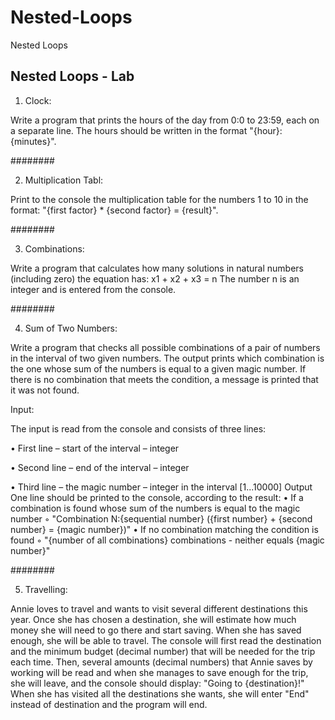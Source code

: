 # Nested-Loops
Nested Loops
## Nested Loops - Lab

01. Clock:

Write a program that prints the hours of the day from 0:0 to 23:59, each on a separate line. The hours should be written in the format "{hour}:{minutes}".

########

02. Multiplication Tabl:

Print to the console the multiplication table for the numbers 1 to 10 in the format:
"{first factor} * {second factor} = {result}".

########

03. Combinations:

Write a program that calculates how many solutions in natural numbers (including zero) the equation has:
x1 + x2 + x3 = n
The number n is an integer and is entered from the console.

########

04. Sum of Two Numbers:
   
Write a program that checks all possible combinations of a pair of numbers in the interval of two given numbers. The output prints which combination is the one whose sum of the numbers is equal to a given magic number. If there is no combination that meets the condition, a message is printed that it was not found.

Input:

The input is read from the console and consists of three lines:

• First line – start of the interval – integer

• Second line – end of the interval – integer

• Third line – the magic number – integer in the interval [1...10000]
Output
One line should be printed to the console, according to the result:
• If a combination is found whose sum of the numbers is equal to the magic number
◦ "Combination N:{sequential number} ({first number} + {second number} = {magic number})"
• If no combination matching the condition is found
◦ "{number of all combinations} combinations - neither equals {magic number}"

########

05. Travelling:

Annie loves to travel and wants to visit several different destinations this year. Once she has chosen a destination, she will estimate how much money she will need to go there and start saving. When she has saved enough, she will be able to travel.
The console will first read the destination and the minimum budget (decimal number) that will be needed for the trip each time.
Then, several amounts (decimal numbers) that Annie saves by working will be read and when she manages to save enough for the trip, she will leave, and the console should display: "Going to {destination}!"
When she has visited all the destinations she wants, she will enter "End" instead of destination and the program will end.
